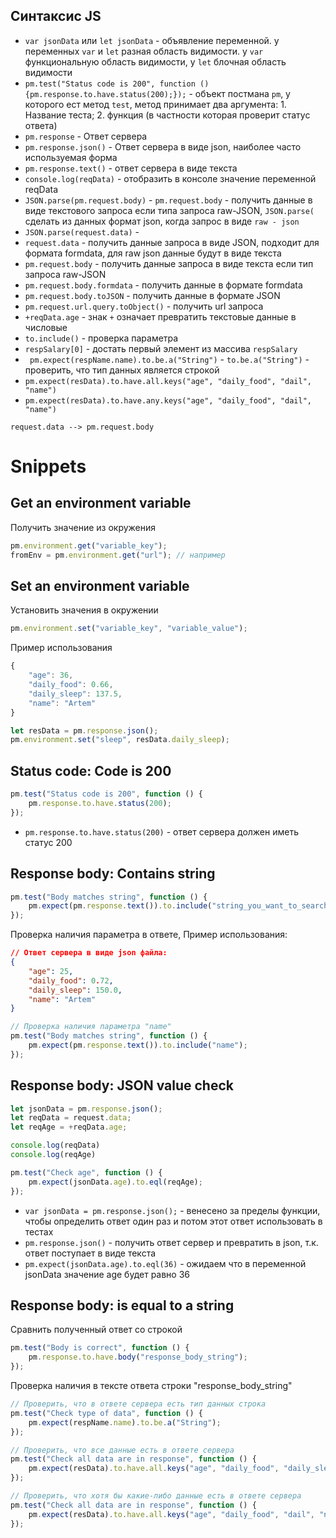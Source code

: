 ## Синтаксис JS
- `var jsonData` или `let jsonData` - объявление переменной. у переменных `var` и `let` разная область видимости. у `var` функциональную область видимости, у `let` блочная область видимости
- `pm.test("Status code is 200", function () {pm.response.to.have.status(200);});` - объект постмана `pm`, у которого ест метод `test`, метод принимает два аргумента: 1. Название теста; 2. функция (в частности которая проверит статус ответа)
- `pm.response` - Ответ сервера
- `pm.response.json()` - Ответ сервера в виде json, наиболее часто используемая форма 
- `pm.response.text()` - ответ сервера в виде текста 
- `console.log(reqData)` - отобразить в консоле значение переменной reqData
- `JSON.parse(pm.request.body)` - `pm.request.body` - получить данные в виде текстового запроса если типа запроса raw-JSON, `JSON.parse(` сделать из данных формат json, когда запрос в виде `raw - json`
- `JSON.parse(request.data)` - 
- `request.data` - получить данные запроса в виде JSON, подходит для формата formdata, для raw json данные будут в виде текста
- `pm.request.body` - получить данные запроса в виде текста если тип запроса raw-JSON
- `pm.request.body.formdata` - получить данные в формате formdata
- `pm.request.body.toJSON` - получить данные в формате JSON
- `pm.request.url.query.toObject()` - получить url запроса
- `+reqData.age` - знак `+` означает превратить текстовые данные в числовые 
- `to.include()` - проверка параметра
- `respSalary[0]` - достать первый элемент из массива `respSalary`
- ` pm.expect(respName.name).to.be.a("String")` - `to.be.a("String")` - проверить, что тип данных является строкой
- `pm.expect(resData).to.have.all.keys("age", "daily_food", "dail", "name")`
- `pm.expect(resData).to.have.any.keys("age", "daily_food", "dail", "name")`


`request.data --> pm.request.body`

# Snippets

## Get an environment variable
Получить значение из окружения
```js
pm.environment.get("variable_key");
fromEnv = pm.environment.get("url"); // например
```

## Set an environment variable
Установить значения в окружении
```js
pm.environment.set("variable_key", "variable_value");
```
Пример использования
```js
{
    "age": 36,
    "daily_food": 0.66,
    "daily_sleep": 137.5,
    "name": "Artem"
}

let resData = pm.response.json();
pm.environment.set("sleep", resData.daily_sleep);
```


## Status code: Code is 200
```js
pm.test("Status code is 200", function () {
    pm.response.to.have.status(200);
});
```
- `pm.response.to.have.status(200)` - ответ сервера должен иметь статус 200

## Response body: Contains string
```js
pm.test("Body matches string", function () {
    pm.expect(pm.response.text()).to.include("string_you_want_to_search");
});
```
Проверка наличия параметра в ответе, Пример использования:

```json
// Ответ сервера в виде json файла:
{
    "age": 25,
    "daily_food": 0.72,
    "daily_sleep": 150.0,
    "name": "Artem"
}
```

```js
// Проверка наличия параметра "name"
pm.test("Body matches string", function () {
    pm.expect(pm.response.text()).to.include("name");
});
```


## Response body: JSON value check
```js
let jsonData = pm.response.json();
let reqData = request.data;
let reqAge = +reqData.age;

console.log(reqData)
console.log(reqAge)

pm.test("Check age", function () {
    pm.expect(jsonData.age).to.eql(reqAge);
});
```
- `var jsonData = pm.response.json();` - венесено за пределы функции, чтобы определить ответ один раз и потом этот ответ использовать в тестах
- `pm.response.json()` - получить ответ сервер и превратить в json, т.к. ответ поступает в виде текста
- `pm.expect(jsonData.age).to.eql(36)` - ожидаем что в переменной jsonData значение age будет равно 36

## Response body: is equal to a string
Сравнить полученный ответ со строкой
```js
pm.test("Body is correct", function () {
    pm.response.to.have.body("response_body_string");
});
```
Проверка наличия в тексте ответа строки "response_body_string"


```js
// Проверить, что в ответе сервера есть тип данных строка 
pm.test("Check type of data", function () {
    pm.expect(respName.name).to.be.a("String");
});
```


```js
// Проверить, что все данные есть в ответе сервера
pm.test("Check all data are in response", function () {
    pm.expect(resData).to.have.all.keys("age", "daily_food", "daily_sleep", "name");
});
```

```js
// Проверить, что хотя бы какие-либо данные есть в ответе сервера
pm.test("Check all data are in response", function () {
    pm.expect(resData).to.have.all.keys("age", "daily_food", "dail", "name");
});
```